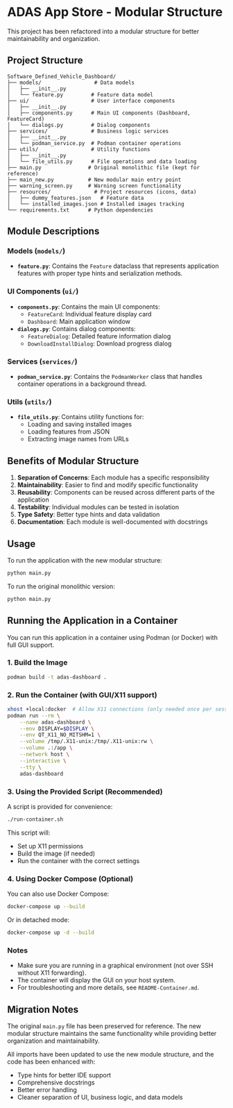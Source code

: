 # ADAS App Store - Modular Structure

This project has been refactored into a modular structure for better maintainability and organization.

## Project Structure

```
Software_Defined_Vehicle_Dashboard/
├── models/                 # Data models
│   ├── __init__.py
│   └── feature.py         # Feature data model
├── ui/                    # User interface components
│   ├── __init__.py
│   ├── components.py      # Main UI components (Dashboard, FeatureCard)
│   └── dialogs.py         # Dialog components
├── services/              # Business logic services
│   ├── __init__.py
│   └── podman_service.py  # Podman container operations
├── utils/                 # Utility functions
│   ├── __init__.py
│   └── file_utils.py      # File operations and data loading
├── main.py               # Original monolithic file (kept for reference)
├── main_new.py           # New modular main entry point
├── warning_screen.py     # Warning screen functionality
├── resources/              # Project resources (icons, data)
│   ├── dummy_features.json   # Feature data
│   └── installed_images.json # Installed images tracking
└── requirements.txt      # Python dependencies
```

## Module Descriptions

### Models (`models/`)
- **`feature.py`**: Contains the `Feature` dataclass that represents application features with proper type hints and serialization methods.

### UI Components (`ui/`)
- **`components.py`**: Contains the main UI components:
  - `FeatureCard`: Individual feature display card
  - `Dashboard`: Main application window
- **`dialogs.py`**: Contains dialog components:
  - `FeatureDialog`: Detailed feature information dialog
  - `DownloadInstallDialog`: Download progress dialog

### Services (`services/`)
- **`podman_service.py`**: Contains the `PodmanWorker` class that handles container operations in a background thread.

### Utils (`utils/`)
- **`file_utils.py`**: Contains utility functions for:
  - Loading and saving installed images
  - Loading features from JSON
  - Extracting image names from URLs

## Benefits of Modular Structure

1. **Separation of Concerns**: Each module has a specific responsibility
2. **Maintainability**: Easier to find and modify specific functionality
3. **Reusability**: Components can be reused across different parts of the application
4. **Testability**: Individual modules can be tested in isolation
5. **Type Safety**: Better type hints and data validation
6. **Documentation**: Each module is well-documented with docstrings

## Usage

To run the application with the new modular structure:

```bash
python main.py
```

To run the original monolithic version:

```bash
python main.py
```

## Running the Application in a Container

You can run this application in a container using Podman (or Docker) with full GUI support.

### 1. Build the Image

```bash
podman build -t adas-dashboard .
```

### 2. Run the Container (with GUI/X11 support)

```bash
xhost +local:docker  # Allow X11 connections (only needed once per session)
podman run --rm \
    --name adas-dashboard \
    --env DISPLAY=$DISPLAY \
    --env QT_X11_NO_MITSHM=1 \
    --volume /tmp/.X11-unix:/tmp/.X11-unix:rw \
    --volume .:/app \
    --network host \
    --interactive \
    --tty \
    adas-dashboard
```

### 3. Using the Provided Script (Recommended)

A script is provided for convenience:

```bash
./run-container.sh
```

This script will:
- Set up X11 permissions
- Build the image (if needed)
- Run the container with the correct settings

### 4. Using Docker Compose (Optional)

You can also use Docker Compose:

```bash
docker-compose up --build
```

Or in detached mode:

```bash
docker-compose up -d --build
```

### Notes
- Make sure you are running in a graphical environment (not over SSH without X11 forwarding).
- The container will display the GUI on your host system.
- For troubleshooting and more details, see `README-Container.md`.

## Migration Notes

The original `main.py` file has been preserved for reference. The new modular structure maintains the same functionality while providing better organization and maintainability.

All imports have been updated to use the new module structure, and the code has been enhanced with:
- Type hints for better IDE support
- Comprehensive docstrings
- Better error handling
- Cleaner separation of UI, business logic, and data models 